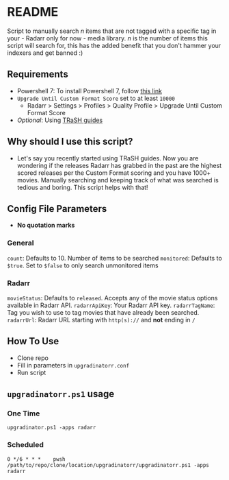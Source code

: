 # README

Script to manually search *n* items that are not tagged with a specific tag in your - Radarr only for now -  media library. *n* is the number of items this script will search for, this has the added benefit that you don't hammer your indexers and get banned :)

## Requirements

* Powershell 7: To install Powershell 7, follow [this link](https://docs.microsoft.com/en-us/powershell/scripting/install/installing-powershell-on-windows?view=powershell-7.2)
* `Upgrade Until Custom Format Score` set to at least `10000`
  * Radarr > Settings > Profiles > Quality Profile > Upgrade Until Custom Format Score
* *Optional*: Using [TRaSH guides](https://trash-guides.info/)

## Why should I use this script?

* Let's say you recently started using TRaSH guides. Now you are wondering if the releases Radarr has grabbed in the past are the highest scored releases per the Custom Format scoring and you have 1000+ movies. Manually searching and keeping track of what was searched is tedious and boring. This script helps with that!

## Config File Parameters

* **No quotation marks**

### General

`count`: Defaults to 10. Number of items to be searched
`monitored`: Defaults to `$true`. Set to `$false` to only search unmonitored items

### Radarr

`movieStatus`: Defaults to `released`. Accepts any of the movie status options available in Radarr API.
`radarrApiKey`: Your Radarr API key.
`radarrTagName`: Tag you wish to use to tag movies that have already been searched.
`radarrUrl`: Radarr URL starting with `http(s)://` and **not** ending in `/`

## How To Use

* Clone repo
* Fill in parameters in `upgradinatorr.conf`
* Run script

## `upgradinatorr.ps1` usage

### One Time

    upgradinator.ps1 -apps radarr

### Scheduled

    0 */6 * * *    pwsh /path/to/repo/clone/location/upgradinatorr/upgradinatorr.ps1 -apps radarr
